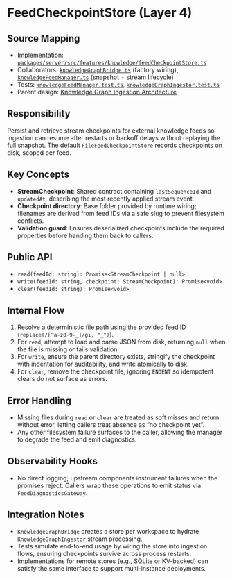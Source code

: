 # FeedCheckpointStore (Layer 4)

## Source Mapping
- Implementation: [`packages/server/src/features/knowledge/feedCheckpointStore.ts`](../../../packages/server/src/features/knowledge/feedCheckpointStore.ts)
- Collaborators: [`knowledgeGraphBridge.ts`](../../../packages/server/src/features/knowledge/knowledgeGraphBridge.ts) (factory wiring), [`knowledgeFeedManager.ts`](../../../packages/server/src/features/knowledge/knowledgeFeedManager.ts) (snapshot + stream lifecycle)
- Tests: [`knowledgeFeedManager.test.ts`](../../../packages/server/src/features/knowledge/knowledgeFeedManager.test.ts), [`knowledgeGraphIngestor.test.ts`](../../../packages/server/src/features/knowledge/knowledgeGraphIngestor.test.ts)
- Parent design: [Knowledge Graph Ingestion Architecture](../knowledge-graph-ingestion.mdmd.md)

## Responsibility
Persist and retrieve stream checkpoints for external knowledge feeds so ingestion can resume after restarts or backoff delays without replaying the full snapshot. The default `FileFeedCheckpointStore` records checkpoints on disk, scoped per feed.

## Key Concepts
- **StreamCheckpoint**: Shared contract containing `lastSequenceId` and `updatedAt`, describing the most recently applied stream event.
- **Checkpoint directory**: Base folder provided by runtime wiring; filenames are derived from feed IDs via a safe slug to prevent filesystem conflicts.
- **Validation guard**: Ensures deserialized checkpoints include the required properties before handing them back to callers.

## Public API
- `read(feedId: string): Promise<StreamCheckpoint | null>`
- `write(feedId: string, checkpoint: StreamCheckpoint): Promise<void>`
- `clear(feedId: string): Promise<void>`

## Internal Flow
1. Resolve a deterministic file path using the provided feed ID (`replace(/[^a-z0-9-_]/gi, "_")`).
2. For `read`, attempt to load and parse JSON from disk, returning `null` when the file is missing or fails validation.
3. For `write`, ensure the parent directory exists, stringify the checkpoint with indentation for auditability, and write atomically to disk.
4. For `clear`, remove the checkpoint file, ignoring `ENOENT` so idempotent clears do not surface as errors.

## Error Handling
- Missing files during `read` or `clear` are treated as soft misses and return without error, letting callers treat absence as “no checkpoint yet”.
- Any other filesystem failure surfaces to the caller, allowing the manager to degrade the feed and emit diagnostics.

## Observability Hooks
- No direct logging; upstream components instrument failures when the promises reject. Callers wrap these operations to emit status via `FeedDiagnosticsGateway`.

## Integration Notes
- `KnowledgeGraphBridge` creates a store per workspace to hydrate `KnowledgeGraphIngestor` stream processing.
- Tests simulate end-to-end usage by wiring the store into ingestion flows, ensuring checkpoints survive across process restarts.
- Implementations for remote stores (e.g., SQLite or KV-backed) can satisfy the same interface to support multi-instance deployments.
